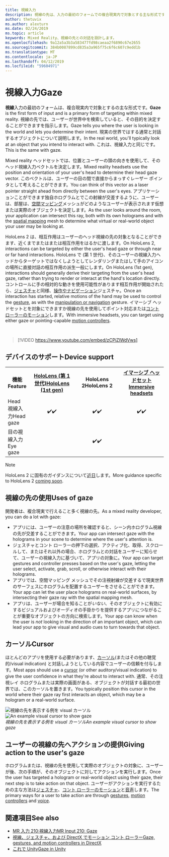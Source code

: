```yaml
---
title: 視線入力
description: 視線の先は、入力の最初のフォームでの複合現実内で対象とする主な形式です。
author: thetuvix
ms.author: alexturn
ms.date: 02/24/2019
ms.topic: article
keywords: Mixed Reality、視線の先との対話を設計します。
ms.openlocfilehash: 9a12a5a3b3a583477fd98caeaa2f6890c67e2655
ms.sourcegitcommit: 384b0087899cd835a3a965f75c6f6c607c9edd1b
ms.translationtype: MT
ms.contentlocale: ja-JP
ms.lasthandoff: 04/12/2019
ms.locfileid: "59604971"
---
```

# <a name="gaze"></a><span data-ttu-id="8bf8f-104">視線入力</span><span class="sxs-lookup"><span data-stu-id="8bf8f-104">Gaze</span></span>

<span data-ttu-id="8bf8f-105">**視線**入力の最初のフォームは、複合現実内で対象とするの主な形式です。</span><span class="sxs-lookup"><span data-stu-id="8bf8f-105">**Gaze** is the first form of input and is a primary form of targeting within mixed reality.</span></span> <span data-ttu-id="8bf8f-106">視線の先では、ユーザーが世界中を検索していると、その目的を決定することができますを指示します。</span><span class="sxs-lookup"><span data-stu-id="8bf8f-106">Gaze tells you where the user is looking in the world and lets you determine their intent.</span></span> <span data-ttu-id="8bf8f-107">現実の世界ではする通常と対話するオブジェクトについて説明します。</span><span class="sxs-lookup"><span data-stu-id="8bf8f-107">In the real world, you'll typically look at an object that you intend to interact with.</span></span> <span data-ttu-id="8bf8f-108">これは、視線入力と同じです。</span><span class="sxs-lookup"><span data-stu-id="8bf8f-108">This is the same with gaze.</span></span>

<span data-ttu-id="8bf8f-109">Mixed reality ヘッドセットでは、位置とユーザーの頭の向きを使用して、そのヘッド視線入力ベクトルを決定します。</span><span class="sxs-lookup"><span data-stu-id="8bf8f-109">Mixed reality headsets use the position and orientation of your user's head to determine their head gaze vector.</span></span> <span data-ttu-id="8bf8f-110">このベクトルは、ユーザーの目の間で直接からまっすぐレーザー ポインタとして考えることができます。</span><span class="sxs-lookup"><span data-stu-id="8bf8f-110">You can think of this vector as a laser pointer straight ahead from directly between the user's eyes.</span></span> <span data-ttu-id="8bf8f-111">アプリケーションことができます独自ホログラムとでこの射線が交差するように、ユーザーは、部屋は、[空間マッピング](spatial-mapping.md)メッシュがどのようなユーザーが表示されます仮想または実際のオブジェクトを決定します。</span><span class="sxs-lookup"><span data-stu-id="8bf8f-111">As the user looks around the room, your application can intersect this ray, both with its own holograms and with the [spatial mapping](spatial-mapping.md) mesh to determine what virtual or real-world object your user may be looking at.</span></span>

<span data-ttu-id="8bf8f-112">HoloLens 2 は、相互作用はユーザーのヘッド視線の先の対象となることができます、近くまでまたはまたは相互作用をはるかに渡します。</span><span class="sxs-lookup"><span data-stu-id="8bf8f-112">On HoloLens 2, interactions can be targeted by either the user's head gaze or through near or far hand interactions.</span></span>  <span data-ttu-id="8bf8f-113">HoloLens で (第 1 世代)、そのユーザーの視線入力ヘッドからターゲットではなくしようとしてレンダリングまたはして手のアイコンの場所に直接対話の相互作用の派生一般にします。</span><span class="sxs-lookup"><span data-stu-id="8bf8f-113">On HoloLens (1st gen), interactions should generally derive their targeting from the user's head gaze, rather than trying to render or interact at the hand's location directly.</span></span> <span data-ttu-id="8bf8f-114">コントロールに手の相対的な動きを使用可能性があります相互作用が開始されたら、[ジェスチャ](gestures.md)と同様、[操作やナビゲーション](gestures.md#composite-gestures)ジェスチャ。</span><span class="sxs-lookup"><span data-stu-id="8bf8f-114">Once an interaction has started, relative motions of the hand may be used to control the [gesture](gestures.md), as with the [manipulation or navigation](gestures.md#composite-gestures) gesture.</span></span> <span data-ttu-id="8bf8f-115">イマーシブ ヘッドセットとを対象にできますか視線の先を使用してポイント対応または[コント ローラーのモーション](motion-controllers.md)します。</span><span class="sxs-lookup"><span data-stu-id="8bf8f-115">With immersive headsets, you can target using either gaze or pointing-capable [motion controllers](motion-controllers.md).</span></span>

<br>

>[!VIDEO https://www.youtube.com/embed/zCPiZlWdVws]

## <a name="device-support"></a><span data-ttu-id="8bf8f-116">デバイスのサポート</span><span class="sxs-lookup"><span data-stu-id="8bf8f-116">Device support</span></span>

<table>
<tr>
<th><span data-ttu-id="8bf8f-117">機能</span><span class="sxs-lookup"><span data-stu-id="8bf8f-117">Feature</span></span></th><th style="width:150px"> <span data-ttu-id="8bf8f-118"><a href="hololens-hardware-details.md">HoloLens (第 1 世代)</a></span><span class="sxs-lookup"><span data-stu-id="8bf8f-118"><a href="hololens-hardware-details.md">HoloLens (1st gen)</a></span></span></th><th style="width:150px"><span data-ttu-id="8bf8f-119">HoloLens 2</span><span class="sxs-lookup"><span data-stu-id="8bf8f-119">HoloLens 2</span></span></th><th style="width:150px"> <span data-ttu-id="8bf8f-120"><a href="immersive-headset-hardware-details.md">イマーシブ ヘッドセット</a></span><span class="sxs-lookup"><span data-stu-id="8bf8f-120"><a href="immersive-headset-hardware-details.md">Immersive headsets</a></span></span></th>
</tr><tr>
<td> <span data-ttu-id="8bf8f-121">Head 視線入力</span><span class="sxs-lookup"><span data-stu-id="8bf8f-121">Head gaze</span></span></td><td style="text-align: center;"> <span data-ttu-id="8bf8f-122">✔️</span><span class="sxs-lookup"><span data-stu-id="8bf8f-122">✔️</span></span></td><td style="text-align: center;"> <span data-ttu-id="8bf8f-123">✔️</span><span class="sxs-lookup"><span data-stu-id="8bf8f-123">✔️</span></span></td><td style="text-align: center;"> <span data-ttu-id="8bf8f-124">✔️</span><span class="sxs-lookup"><span data-stu-id="8bf8f-124">✔️</span></span></td>
</tr><tr>
<td> <span data-ttu-id="8bf8f-125">目の視線入力</span><span class="sxs-lookup"><span data-stu-id="8bf8f-125">Eye gaze</span></span></td><td></td><td style="text-align: center;"><span data-ttu-id="8bf8f-126">✔️</span><span class="sxs-lookup"><span data-stu-id="8bf8f-126">✔️</span></span></td><td></td>
</tr>
</table>

> [!NOTE]
> <span data-ttu-id="8bf8f-127">HoloLens 2 に固有のガイダンスについて[近日](index.md#news-and-notes)します。</span><span class="sxs-lookup"><span data-stu-id="8bf8f-127">More guidance specific to HoloLens 2 [coming soon](index.md#news-and-notes).</span></span>


## <a name="uses-of-gaze"></a><span data-ttu-id="8bf8f-128">視線の先の使用</span><span class="sxs-lookup"><span data-stu-id="8bf8f-128">Uses of gaze</span></span>

<span data-ttu-id="8bf8f-129">開発者は、複合現実で行えること多く視線の先。</span><span class="sxs-lookup"><span data-stu-id="8bf8f-129">As a mixed reality developer, you can do a lot with gaze:</span></span>
* <span data-ttu-id="8bf8f-130">アプリには、ユーザーの注意の場所を確認すると、シーン内ホログラム視線の先が交差することができます。</span><span class="sxs-lookup"><span data-stu-id="8bf8f-130">Your app can intersect gaze with the holograms in your scene to determine where the user's attention is.</span></span>
* <span data-ttu-id="8bf8f-131">ジェスチャとコント ローラーの押下の選択、アクティブ化、取得、スクロールして、またはそれ以外の場合、ホログラムとの対話をユーザーに知らせて、ユーザーの視線入力に基づいて、アプリの対象に。</span><span class="sxs-lookup"><span data-stu-id="8bf8f-131">Your app can target gestures and controller presses based on the user's gaze, letting the user select, activate, grab, scroll, or otherwise interact with their holograms.</span></span>
* <span data-ttu-id="8bf8f-132">アプリでは、空間マッピング メッシュでその注視射線が交差するで現実世界のサーフェスにホログラムを配置するユーザーをさせることができます。</span><span class="sxs-lookup"><span data-stu-id="8bf8f-132">Your app can let the user place holograms on real-world surfaces, by intersecting their gaze ray with the spatial mapping mesh.</span></span>
* <span data-ttu-id="8bf8f-133">アプリは、ユーザーが場合を知ることが*いない*、そのオブジェクトに有効にするビジュアルおよびオーディオの手掛かりを提供するアプリにつながることが重要なオブジェクトの方向に検索します。</span><span class="sxs-lookup"><span data-stu-id="8bf8f-133">Your app can know when the user is *not* looking in the direction of an important object, which can lead your app to give visual and audio cues to turn towards that object.</span></span>

## <a name="cursor"></a><span data-ttu-id="8bf8f-134">カーソル</span><span class="sxs-lookup"><span data-stu-id="8bf8f-134">Cursor</span></span>

<span data-ttu-id="8bf8f-135">ほとんどのアプリを使用する必要があります、[カーソル](cursors.md)(またはその他の聴覚的/visual indication) と対話しようとしている内容でユーザーの信頼を付与します。</span><span class="sxs-lookup"><span data-stu-id="8bf8f-135">Most apps should use a [cursor](cursors.md) (or other auditory/visual indication) to give the user confidence in what they're about to interact with.</span></span> <span data-ttu-id="8bf8f-136">通常、その注視レイ ホログラムまたは実際の画面がある、オブジェクトが対話する最初の世界では、このカーソルを置きます。</span><span class="sxs-lookup"><span data-stu-id="8bf8f-136">You typically position this cursor in the world where their gaze ray first interacts an object, which may be a hologram or a real-world surface.</span></span>

<span data-ttu-id="8bf8f-137">![視線の先を表示する例を visual カーソル](images/cursor.jpg)</span><span class="sxs-lookup"><span data-stu-id="8bf8f-137">![An example visual cursor to show gaze](images/cursor.jpg)</span></span><br>
<span data-ttu-id="8bf8f-138">*視線の先を表示する例を visual カーソル*</span><span class="sxs-lookup"><span data-stu-id="8bf8f-138">*An example visual cursor to show gaze*</span></span>

## <a name="giving-action-to-the-users-gaze"></a><span data-ttu-id="8bf8f-139">ユーザーの視線の先へアクションの提供</span><span class="sxs-lookup"><span data-stu-id="8bf8f-139">Giving action to the user's gaze</span></span>

<span data-ttu-id="8bf8f-140">ホログラムまたは、視線の先を使用して実際のオブジェクトの対象に、ユーザーが後、次の手順が、そのオブジェクトに対してアクションを実行します。</span><span class="sxs-lookup"><span data-stu-id="8bf8f-140">Once the user has targeted a hologram or real-world object using their gaze, their next step is to take action on that object.</span></span> <span data-ttu-id="8bf8f-141">ユーザーがアクションを実行するための主な方法は[ジェスチャ](gestures.md)、[コント ローラーのモーション](motion-controllers.md)と[音声](voice-input.md)します。</span><span class="sxs-lookup"><span data-stu-id="8bf8f-141">The primary ways for a user to take action are through [gestures](gestures.md), [motion controllers](motion-controllers.md) and [voice](voice-input.md).</span></span>

## <a name="see-also"></a><span data-ttu-id="8bf8f-142">関連項目</span><span class="sxs-lookup"><span data-stu-id="8bf8f-142">See also</span></span>
* [<span data-ttu-id="8bf8f-143">MR 入力 210:視線入力</span><span class="sxs-lookup"><span data-stu-id="8bf8f-143">MR Input 210: Gaze</span></span>](holograms-210.md)
* [<span data-ttu-id="8bf8f-144">視線、ジェスチャ、および DirectX でモーション コント ローラー</span><span class="sxs-lookup"><span data-stu-id="8bf8f-144">Gaze, gestures, and motion controllers in DirectX</span></span>](gaze,-gestures,-and-motion-controllers-in-directx.md)
* [<span data-ttu-id="8bf8f-145">これで Unity</span><span class="sxs-lookup"><span data-stu-id="8bf8f-145">Gaze in Unity</span></span>](gaze-in-unity.md)
